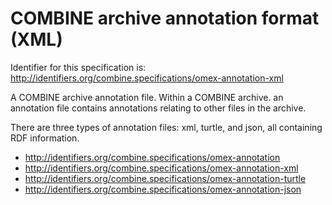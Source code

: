 # COMBINE archive annotation format (XML)
Identifier for this specification is: http://identifiers.org/combine.specifications/omex-annotation-xml

A COMBINE archive annotation file. Within a COMBINE archive. an annotation file contains annotations relating to other files in the archive.

There are three types of annotation files: xml, turtle, and json, all containing RDF information.

* http://identifiers.org/combine.specifications/omex-annotation
* http://identifiers.org/combine.specifications/omex-annotation-xml
* http://identifiers.org/combine.specifications/omex-annotation-turtle
* http://identifiers.org/combine.specifications/omex-annotation-json


